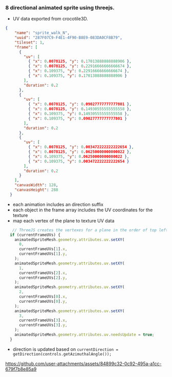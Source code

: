 ### 8 directional animated sprite using threejs.

- UV data exported from crocotile3D.
```json
{
    "name": "sprite_walk_N",
    "uuid": "287F07C9-F4E1-4F90-B8E9-083DA0CF8B79",
    "tileset": 1,
    "frame": [
      {
        "uv": [
          { "x": 0.0078125, "y": 0.17013888888888906 },
          { "x": 0.0078125, "y": 0.22916666666666674 },
          { "x": 0.109375, "y": 0.22916666666666674 },
          { "x": 0.109375, "y": 0.17013888888888906 }
        ],
        "duration": 0.2
      },
      {
        "uv": [
          { "x": 0.0078125, "y": 0.09027777777777801 },
          { "x": 0.0078125, "y": 0.14930555555555558 },
          { "x": 0.109375, "y": 0.14930555555555558 },
          { "x": 0.109375, "y": 0.09027777777777801 }
        ],
        "duration": 0.2
      },
      {
        "uv": [
          { "x": 0.0078125, "y": 0.003472222222222654 },
          { "x": 0.0078125, "y": 0.06250000000000022 },
          { "x": 0.109375, "y": 0.06250000000000022 },
          { "x": 0.109375, "y": 0.003472222222222654 }
        ],
        "duration": 0.2
      }
    ],
    "canvasWidth": 128,
    "canvasHeight": 288
  }
```
- each animation includes an direction suffix
- each object in the frame array includes the UV coordinates for the texture
- map each vertex of the plane to texture UV data
``` typescript
   // ThreeJS creates the vertexes for a plane in the order of top left > top right > bottom right > bottom left
  if (currentFrameUVs) {
    animatedSpriteMesh.geometry.attributes.uv.setXY(
      0,
      currentFrameUVs[1].x,
      currentFrameUVs[1].y,
    );
    animatedSpriteMesh.geometry.attributes.uv.setXY(
      1,
      currentFrameUVs[2].x,
      currentFrameUVs[2].y,
    );
    animatedSpriteMesh.geometry.attributes.uv.setXY(
      2,
      currentFrameUVs[0].x,
      currentFrameUVs[0].y,
    );
    animatedSpriteMesh.geometry.attributes.uv.setXY(
      3,
      currentFrameUVs[3].x,
      currentFrameUVs[3].y,
    );
    animatedSpriteMesh.geometry.attributes.uv.needsUpdate = true;
  }
```
- direction is updated based on `currentDirection = getDirection(controls.getAzimuthalAngle());`

https://github.com/user-attachments/assets/84899c32-0c92-495a-a1cc-679f7b8e85a9

